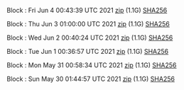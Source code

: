 Block [](https://testnet-insight.dashevo.org/insight/block/): Fri Jun  4 00:43:39 UTC 2021 [zip](https://dash-bootstrap.ams3.digitaloceanspaces.com/testnet/2021-06-04/bootstrap.dat.zip) (1.1G) [SHA256](https://dash-bootstrap.ams3.digitaloceanspaces.com/testnet/2021-06-04/sha256.txt)

Block [](https://testnet-insight.dashevo.org/insight/block/): Thu Jun  3 01:00:00 UTC 2021 [zip](https://dash-bootstrap.ams3.digitaloceanspaces.com/testnet/2021-06-03/bootstrap.dat.zip) (1.1G) [SHA256](https://dash-bootstrap.ams3.digitaloceanspaces.com/testnet/2021-06-03/sha256.txt)

Block [](https://testnet-insight.dashevo.org/insight/block/): Wed Jun  2 00:40:24 UTC 2021 [zip](https://dash-bootstrap.ams3.digitaloceanspaces.com/testnet/2021-06-02/bootstrap.dat.zip) (1.1G) [SHA256](https://dash-bootstrap.ams3.digitaloceanspaces.com/testnet/2021-06-02/sha256.txt)

Block [](https://testnet-insight.dashevo.org/insight/block/): Tue Jun  1 00:36:57 UTC 2021 [zip](https://dash-bootstrap.ams3.digitaloceanspaces.com/testnet/2021-06-01/bootstrap.dat.zip) (1.1G) [SHA256](https://dash-bootstrap.ams3.digitaloceanspaces.com/testnet/2021-06-01/sha256.txt)

Block [](https://testnet-insight.dashevo.org/insight/block/): Mon May 31 00:58:34 UTC 2021 [zip](https://dash-bootstrap.ams3.digitaloceanspaces.com/testnet/2021-05-31/bootstrap.dat.zip) (1.1G) [SHA256](https://dash-bootstrap.ams3.digitaloceanspaces.com/testnet/2021-05-31/sha256.txt)

Block [](https://testnet-insight.dashevo.org/insight/block/): Sun May 30 01:44:57 UTC 2021 [zip](https://dash-bootstrap.ams3.digitaloceanspaces.com/testnet/2021-05-30/bootstrap.dat.zip) (1.1G) [SHA256](https://dash-bootstrap.ams3.digitaloceanspaces.com/testnet/2021-05-30/sha256.txt)
